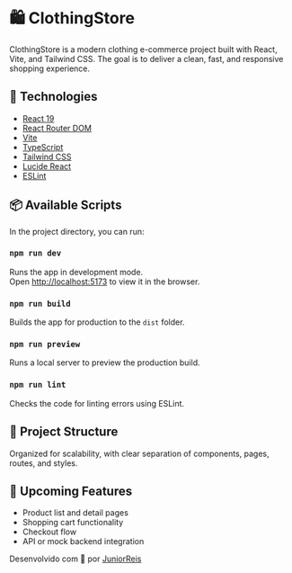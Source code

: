 # 🛍️ ClothingStore

ClothingStore is a modern clothing e-commerce project built with React, Vite, and Tailwind CSS. The goal is to deliver a clean, fast, and responsive shopping experience.

## 🚀 Technologies

- [React 19](https://react.dev)
- [React Router DOM](https://reactrouter.com/)
- [Vite](https://vitejs.dev/)
- [TypeScript](https://www.typescriptlang.org/)
- [Tailwind CSS](https://tailwindcss.com/)
- [Lucide React](https://lucide.dev/)
- [ESLint](https://eslint.org/)

## 📦 Available Scripts

In the project directory, you can run:

### `npm run dev`

Runs the app in development mode.\
Open [http://localhost:5173](http://localhost:5173) to view it in the browser.

### `npm run build`

Builds the app for production to the `dist` folder.

### `npm run preview`

Runs a local server to preview the production build.

### `npm run lint`

Checks the code for linting errors using ESLint.

## 📁 Project Structure

Organized for scalability, with clear separation of components, pages, routes, and styles.

## 📌 Upcoming Features

- Product list and detail pages
- Shopping cart functionality
- Checkout flow
- API or mock backend integration


Desenvolvido com 💙 por [JuniorReis](https://github.com/JuniorReisx)

